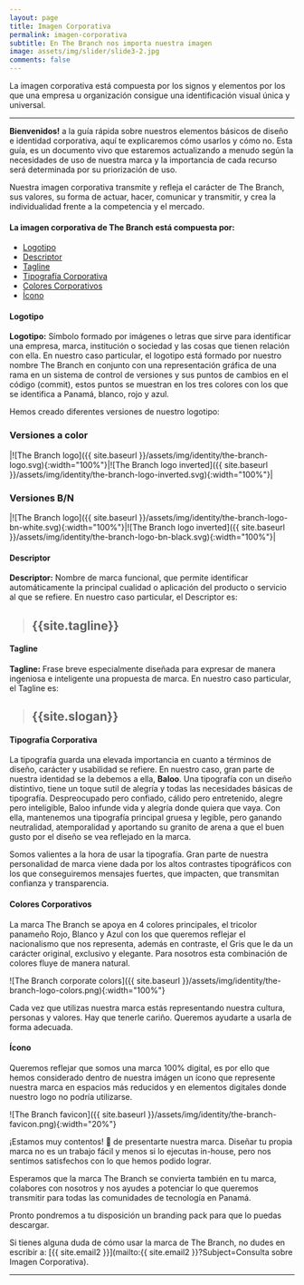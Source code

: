 ```yaml
---
layout: page
title: Imagen Corporativa
permalink: imagen-corporativa
subtitle: En The Branch nos importa nuestra imagen
image: assets/img/slider/slide3-2.jpg
comments: false
---
```


La imagen corporativa está compuesta por los signos y elementos por los que una empresa u organización consigue una identificación visual única y universal.

***

**Bienvenidos!** a la guía rápida sobre nuestros elementos básicos de diseño e identidad corporativa, aquí te explicaremos cómo usarlos y cómo no. Esta guía, es un documento vivo que estaremos actualizando a menudo según la necesidades de uso de nuestra marca y la importancia de cada recurso será determinada por su priorización de uso.

Nuestra imagen corporativa transmite y refleja el carácter de The Branch, sus valores, su forma de actuar, hacer, comunicar y transmitir, y crea la individualidad frente a la competencia y el mercado.


#### La imagen corporativa de The Branch está compuesta por:

- [Logotipo](#logotipo)
- [Descriptor](#descriptor)
- [Tagline](#tagline)
- [Tipografía Corporativa](#tipografía-corporativa)
- [Colores Corporativos](#colores-corporativos)
- [Ícono](#ícono)

#### Logotipo 

**Logotipo:** Símbolo formado por imágenes o letras que sirve para identificar una empresa, marca, institución o sociedad y las cosas que tienen relación con ella. En nuestro caso particular, el logotipo está formado por nuestro nombre The Branch en conjunto con una representación gráfica de una rama en un sistema de control de versiones y sus puntos de cambios en el código (commit), estos puntos se muestran en los tres colores con los que se identifica a Panamá, blanco, rojo y azul.

Hemos creado diferentes versiones de nuestro logotipo:

### Versiones a color

|![The Branch logo]({{ site.baseurl }}/assets/img/identity/the-branch-logo.svg){:width="100%"}|![The Branch logo inverted]({{ site.baseurl }}/assets/img/identity/the-branch-logo-inverted.svg){:width="100%"}|

### Versiones B/N

|![The Branch logo]({{ site.baseurl }}/assets/img/identity/the-branch-logo-bn-white.svg){:width="100%"}|![The Branch logo inverted]({{ site.baseurl }}/assets/img/identity/the-branch-logo-bn-black.svg){:width="100%"}|

#### Descriptor
**Descriptor:** Nombre de marca funcional, que permite identificar automáticamente la principal cualidad o aplicación del producto o servicio al que se refiere. En nuestro caso particular, el Descriptor es: 

> ## {{site.tagline}}

#### Tagline

**Tagline:** Frase breve especialmente diseñada para expresar de manera ingeniosa e inteligente una propuesta de marca. En nuestro caso particular, el Tagline es: 

> ## {{site.slogan}}

#### Tipografía Corporativa

La tipografía guarda una elevada importancia en cuanto a términos de diseño, carácter y usabilidad se refiere. En nuestro caso, gran parte de nuestra identidad se la debemos a ella, **Baloo**. Una tipografía con un diseño distintivo, tiene un toque sutil de alegría y todas las necesidades básicas de tipografía. Despreocupado pero confiado, cálido pero entretenido, alegre pero inteligible, Baloo infunde vida y alegría donde quiera que vaya. Con ella, mantenemos una tipografía principal gruesa y legible, pero ganando neutralidad, atemporalidad y aportando su granito de arena a que el buen gusto por el diseño se vea reflejado en la marca.

Somos valientes a la hora de usar la tipografía. Gran parte de nuestra personalidad de marca viene dada por los altos contrastes tipográficos con los que conseguiremos mensajes fuertes, que impacten, que transmitan confianza y transparencia.

#### Colores Corporativos

La marca The Branch se apoya en 4 colores principales, el tricolor panameño Rojo, Blanco y Azul con los que queremos reflejar el nacionalismo que nos representa, además en contraste, el Gris que le da un carácter original, exclusivo y elegante. Para nosotros esta combinación de colores fluye de manera natural.

![The Branch corporate colors]({{ site.baseurl }}/assets/img/identity/the-branch-logo-colors.png){:width="100%"}

Cada vez que utilizas nuestra marca estás representando nuestra cultura, personas y valores. Hay que tenerle cariño. Queremos ayudarte a usarla de forma adecuada.

#### Ícono

Queremos reflejar que somos una marca 100% digital, es por ello que hemos considerado dentro de nuestra imágen un ícono que represente nuestra marca en espacios más reducidos y en elementos digitales donde nuestro logo no podría utilizarse. 

![The Branch favicon]({{ site.baseurl }}/assets/img/identity/the-branch-favicon.png){:width="20%"}

¡Estamos muy contentos! 🙂 de presentarte nuestra marca. Diseñar tu propia marca no es un trabajo fácil y menos si lo ejecutas in-house, pero nos sentimos satisfechos con lo que hemos podido lograr.

Esperamos que la marca The Branch se convierta también en tu marca, colabores con nosotros y nos ayudes a potenciar lo que queremos transmitir para todas las comunidades de tecnología en Panamá.

Pronto pondremos a tu disposición un branding pack para que lo puedas descargar.

Si tienes alguna duda de cómo usar la marca de The Branch, no dudes en escribir a: [{{ site.email2 }}](mailto:{{ site.email2 }}?Subject=Consulta sobre Imagen Corporativa).

***